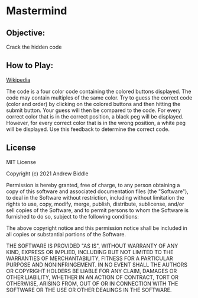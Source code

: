 # Mastermind

## Objective: 
Crack the hidden code

## How to Play:
[Wikipedia](https://en.wikipedia.org/wiki/Mastermind_(board_game))

The code is a four color code containing the colored buttons displayed. The code may contain multiples of the same color. Try to guess the correct code (color and order) by clicking on the colored buttons and then hitting the submit button. Your guess will then be compared to the code. For every correct color that is in the correct position, a black peg will  be displayed. However, for every correct color that is in the wrong position, a white peg will be displayed. Use this feedback to determine the correct code.

## License
MIT License

Copyright (c) 2021 Andrew Biddle

Permission is hereby granted, free of charge, to any person obtaining a copy of this software and associated documentation files (the "Software"), to deal in the Software without restriction, including without limitation the rights to use, copy, modify, merge, publish, distribute, sublicense, and/or sell copies of the Software, and to permit persons to whom the Software is furnished to do so, subject to the following conditions:

The above copyright notice and this permission notice shall be included in all copies or substantial portions of the Software.

THE SOFTWARE IS PROVIDED "AS IS", WITHOUT WARRANTY OF ANY KIND, EXPRESS OR IMPLIED, INCLUDING BUT NOT LIMITED TO THE WARRANTIES OF MERCHANTABILITY, FITNESS FOR A PARTICULAR PURPOSE AND NONINFRINGEMENT. IN NO EVENT SHALL THE AUTHORS OR COPYRIGHT HOLDERS BE LIABLE FOR ANY CLAIM, DAMAGES OR OTHER LIABILITY, WHETHER IN AN ACTION OF CONTRACT, TORT OR OTHERWISE, ARISING FROM, OUT OF OR IN CONNECTION WITH THE SOFTWARE OR THE USE OR OTHER DEALINGS IN THE SOFTWARE.
